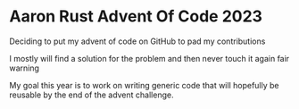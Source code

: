 # Aaron Rust Advent Of Code 2023

Deciding to put my advent of code on GitHub to pad my contributions

I mostly will find a solution for the problem and then never touch it again fair warning


My goal this year is to work on writing generic code that will hopefully be reusable by the end of the advent challenge.
